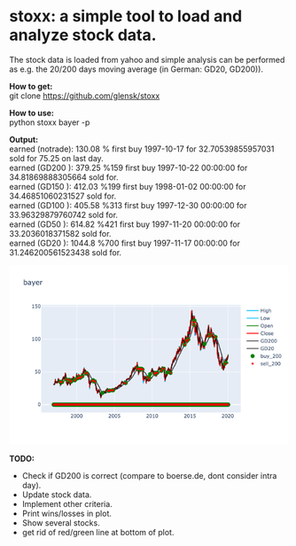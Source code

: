 # stoxx: a simple tool to load and analyze stock data. 

The stock data is loaded from yahoo and simple analysis can be performed as e.g. the 20/200 days moving average (in German: GD20, GD200)).

__How to get:__  
git clone https://github.com/glensk/stoxx

__How to use:__  
python stoxx bayer -p

__Output:__  
earned (notrade): 130.08 % first buy 1997-10-17 for 32.70539855957031 sold for 75.25 on last day.  
earned (GD200  ): 379.25 %159 first buy 1997-10-22 00:00:00 for 34.81869888305664 sold for.  
earned (GD150  ): 412.03 %199 first buy 1998-01-02 00:00:00 for 34.46851060231527 sold for.  
earned (GD100  ): 405.58 %313 first buy 1997-12-30 00:00:00 for 33.96329879760742 sold for.  
earned (GD50   ): 614.82 %421 first buy 1997-11-20 00:00:00 for 33.2036018371582 sold for.  
earned (GD20   ): 1044.8 %700 first buy 1997-11-17 00:00:00 for 31.246200561523438 sold for.  

![picture alt](/images/bayer_GD200.png "Bayer chart")

__TODO:__  
 * Check if GD200 is correct (compare to boerse.de, dont consider intra day).
 * Update stock data.
 * Implement other criteria.
 * Print wins/losses in plot. 
 * Show several stocks.
 * get rid of red/green line at bottom of plot.
